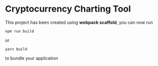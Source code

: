 # Cryptocurrency Charting Tool

This project has been created using **webpack scaffold**, you can now run

```
npm run build
```

or

```
yarn build
```

to bundle your application

